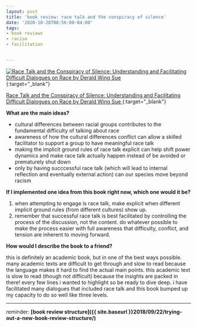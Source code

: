```yaml
---
layout: post
title: 'book review: race talk and the conspiracy of silence'
date: '2020-10-28T08:56:00-04:00'
tags:
- book reviews
- racism
- facilitation


--- 
```




[![Race Talk and the Conspiracy of Silence: Understanding and Facilitating Difficult Dialogues on Race by Derald Wing Sue](https://i.gr-assets.com/images/S/compressed.photo.goodreads.com/books/1420786480l/22775522.jpg)](https://www.goodreads.com/book/show/22775522-race-talk-and-the-conspiracy-of-silence){:target="_blank"}

[Race Talk and the Conspiracy of Silence: Understanding and Facilitating Difficult Dialogues on Race by Derald Wing Sue
](https://www.goodreads.com/book/show/22775522-race-talk-and-the-conspiracy-of-silence){:target="_blank"}



<b>What are the main ideas?</b> 

* cultural differences between racial groups contributes to the fundamental difficulty of talking about race
* awareness of how the cultural differences conflict can allow a skilled facilitator to support a group to have meaningful race talk
* making the implicit ground rules of race talk explicit can help shift power dynamics and make race talk actually happen instead of be avoided or prematurely shut down
* only by having succcessful race talk (which will lead to internal reflection and eventually external action) can our species move beyond racism


<b>If I implemented one idea from this book right now, which one would it be?</b>

1. when attempting to engage is race talk, make explicit when different implicit ground rules (from different cultures) show up. 
2. remember that successful race talk is best facilitated by controlling the process of the discussion, not the content. do whatever possible to make the process easier with full awareness that difficulty, conflict, and tension are inherent to moving forward. 

<b>How would I describe the book to a friend?</b>

this is definitely an academic book, but in one of the best ways possible. many academic texts are difficult to get through and slow to read because the language makes it hard to find the actual main points. this academic text is slow to read (though not difficult) because the insights are packed in there! every few lines i wanted to highlight so be ready to dive deep. i have facilitated many dialogues that included race talk and this book bumped up my capacity to do so well like three levels. 

---

reminder: **[book review structure]({{ site.baseurl }}2018/09/22/trying-out-a-new-book-review-structure/)**

<!-- hyperlink bank -->


<!-- &#042; = asterisk -->
<!-- &#039; = single quote '-->

